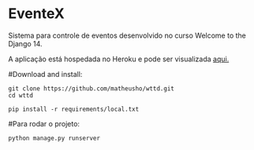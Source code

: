 EventeX
====

Sistema para controle de eventos desenvolvido no curso Welcome to the Django 14.

A aplicação está hospedada no Heroku e pode ser visualizada [aqui.](http://matheus-wttd14.herokuapp.com/)

#Download and install:

    git clone https://github.com/matheusho/wttd.git
    cd wttd

    pip install -r requirements/local.txt


#Para rodar o projeto:

    python manage.py runserver